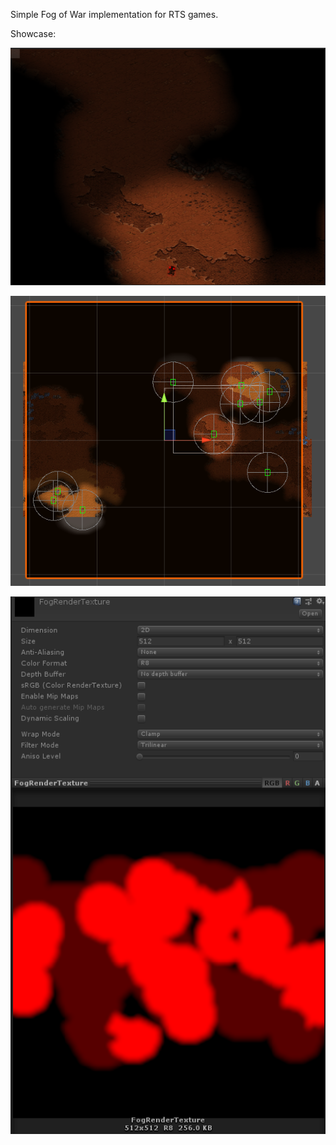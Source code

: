Simple Fog of War implementation for RTS games.

Showcase:

![](images/fog-texture.png "Fog over a stage")

![](images/fog-texture-scene.png "Fog over a stage")

![](images/render_texture.png "Fog over a stage")